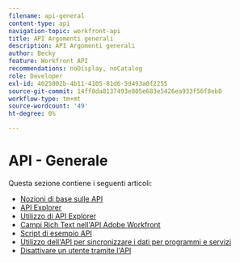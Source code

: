 ```yaml
---
filename: api-general
content-type: api
navigation-topic: workfront-api
title: API Argomenti generali
description: API Argomenti generali
author: Becky
feature: Workfront API
recommendations: noDisplay, noCatalog
role: Developer
exl-id: 4025002b-4b11-4105-81d6-5d493a0f2255
source-git-commit: 14ff8da8137493e805e683e5426ea933f56f8eb8
workflow-type: tm+mt
source-wordcount: '49'
ht-degree: 0%

---
```



# API - Generale

Questa sezione contiene i seguenti articoli:

* [Nozioni di base sulle API](../../wf-api/general/api-basics.md)
* [API Explorer](../../wf-api/general/api-explorer.md)
* [Utilizzo di API Explorer](../../wf-api/general/using-api-explorer.md)
* [Campi Rich Text nell&#39;API Adobe Workfront](../../wf-api/general/rich-text-field-api.md)
* [Script di esempio API](../../wf-api/general/api-example-scripts.md)
* [Utilizzo dell&#39;API per sincronizzare i dati per programmi e servizi](../../wf-api/general/api-sync-data.md)
* [Disattivare un utente tramite l&#39;API](../../wf-api/general/deactivate-user-api.md)
<!--
* [Projects API](../../wf-api/general/projects-api.md)
-->
